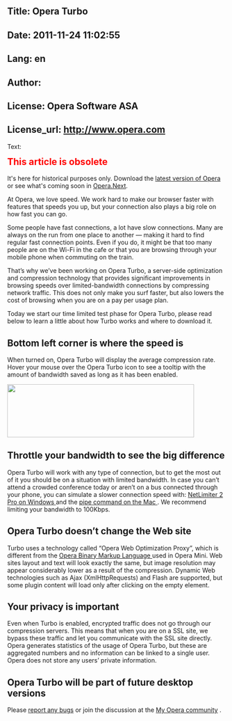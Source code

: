 Title: Opera Turbo
----
Date: 2011-11-24 11:02:55
----
Lang: en
----
Author: 
----
License: Opera Software ASA
----
License_url: http://www.opera.com
----
Text:

 <div class="note">
<h2 style="color:red;font-weight:bold;padding-top:0;margin-top:0;">This article is obsolete</h2>
<p>It&#39;s here for historical purposes only. Download the <a href="http://www.opera.com/browser/">latest version of Opera</a> or see what&#39;s coming soon in <a href="http://www.opera.com/browser/next/">Opera.Next</a>.</p> 
</div>  


<div id="content">
  <p> At Opera, we love speed. We work hard to make our browser faster with features that speeds you up, but your connection also plays a big role on how fast you can go. </p><p> Some people have fast connections, a lot have slow connections. Many are always on the run from one place to another — making it hard to find regular fast connection points. Even if you do, it might be that too many people are on the Wi-Fi in the cafe or that you are browsing through your mobile phone when commuting on the train. </p><p> That’s why we’ve been working on Opera Turbo, a server-side optimization and compression technology that provides significant improvements in browsing speeds over limited-bandwidth connections by compressing network traffic. This does not only make you surf faster, but also lowers the cost of browsing when you are on a pay per usage plan. <p> Today we start our time limited test phase for Opera Turbo, please read below to learn a little about how Turbo works and where to download it.</p>
  <h2> Bottom left corner is where the speed is </h2>
  </p><p> When turned on, Opera Turbo will display the average compression rate. Hover your mouse over the Opera Turbo icon to see a tooltip with the amount of bandwidth saved as long as it has been enabled. </p><p><img alt="" height="122" src="http://forum-test.oslo.osa/kirby/content/articles/524-opera-turbo/hover.gif" width="430" /><h2> Throttle your bandwidth to see the big difference </h2>
  </p><p> Opera Turbo will work with any type of connection, but to get the most out of it you should be on a situation with limited bandwidth. In case you can’t attend a crowded conference today or aren’t on a bus connected through your phone, you can simulate a slower connection speed with: <a href="http://www.netlimiter.com/download.php"> NetLimiter 2 Pro on Windows </a> and the <a href="http://www.macosxhints.com/article.php?story=20080119112509736"> pipe command on the Mac </a> . We recommend limiting your bandwidth to 100Kbps. <h2> Opera Turbo doesn’t change the Web site </h2>
  </p><p> Turbo uses a technology called “Opera Web Optimization Proxy”, which is different from the <a href="http://dev.opera.com/articles/view/opera-binary-markup-language/"> Opera Binary Markup Language </a> used in Opera Mini. Web sites layout and text will look exactly the same, but image resolution may appear considerably lower as a result of the compression. Dynamic Web technologies such as Ajax (XmlHttpRequests) and Flash are supported, but some plugin content will load only after clicking on the empty element. <h2> Your privacy is important </h2>
  </p><p> Even when Turbo is enabled, encrypted traffic does not go through our compression servers. This means that when you are on a SSL site, we bypass these traffic and let you communicate with the SSL site directly. Opera generates statistics of the usage of Opera Turbo, but these are aggregated numbers and no information can be linked to a single user. Opera does not store any users’ private information. <h2> Opera Turbo will be part of future desktop versions </h2>
  </p><p> Please <a href="https://bugs.opera.com/wizard/"> report any bugs</a> or join the discussion at the <a href="http://my.opera.com/community/forums/forum.dml?id=31">My Opera community</a> . </p></div>

